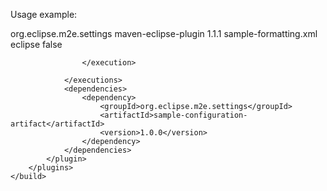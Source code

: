 Usage example:

<build>
		<plugins>
			<plugin>
				<groupId>org.eclipse.m2e.settings</groupId>
				<artifactId>maven-eclipse-plugin</artifactId>
				<version>1.1.1</version>
				<configuration>
					<formatter>
						<filename>sample-formatting.xml</filename>
					</formatter>
				</configuration>
				<executions>
					<execution>
						<id></id>
						<goals>
							<goal>eclipse</goal>
						</goals>
						<inherited>false</inherited>

					</execution>

				</executions>
				<dependencies>
					<dependency>
						<groupId>org.eclipse.m2e.settings</groupId>
						<artifactId>sample-configuration-artifact</artifactId>
						<version>1.0.0</version>
					</dependency>
				</dependencies>
			</plugin>
		</plugins>
	</build>
